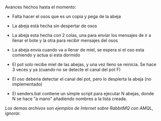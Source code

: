 Avances hechos hasta el momento:

* Falta hacer el osos que es un copia y pega de la abeja

* La abeja está hecha sin despertar de osos

* La abeja esta hecha con 2 colas, una para enviar los mensajes de ir a llenar el bote y la otra para recibir mensajes del osos

* La abeja envia cuando va a llenar de miel, se espera si el oso esta comiendo y actua si esta dormido

* El pot solo recibe miel de las abejas, y una vez lleno se reinicia. Se hace 3 veces y ya (cuando no se detecte el canal del pot F)

* El oso deberia detectar el canal del pot, pero lo despierta la abeja (no implementado)

* El senders.bat contiene un simple script para ejecutar N abejas, donde N se hace "a mano" añadiendo nombres a la lista creada.


*Los demas archivos son ejemplos de Internet sobre RabbitMQ con AMQL, ignorar.*
